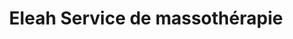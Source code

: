 ---
title: "Eleah Service de massothérapie"
url: /montreal/eleah-service-de-massotherapie/
shop: Massage
---